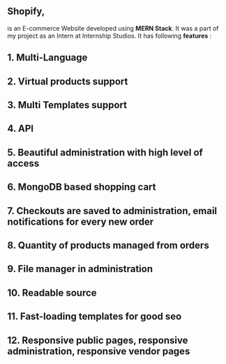 ## Shopify,  ## 
is an E-commerce Website developed using **MERN Stack**. 
It was a part of my project as an Intern at Internship Studios.
It has following **features** :

## 1. Multi-Language ##

## 2. Virtual products support ##

## 3. Multi Templates support

## 4. API

## 5. Beautiful administration with high level of access

## 6. MongoDB based shopping cart

## 7. Checkouts are saved to administration, email notifications for every new order

## 8. Quantity of products managed from orders

## 9. File manager in administration

## 10. Readable source

## 11. Fast-loading templates for good seo

## 12. Responsive public pages, responsive administration, responsive vendor pages
